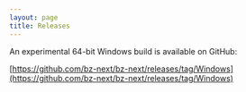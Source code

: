 ```yaml
---
layout: page
title: Releases
---
```


An experimental 64-bit Windows build is available on GitHub:

[https://github.com/bz-next/bz-next/releases/tag/Windows](https://github.com/bz-next/bz-next/releases/tag/Windows)